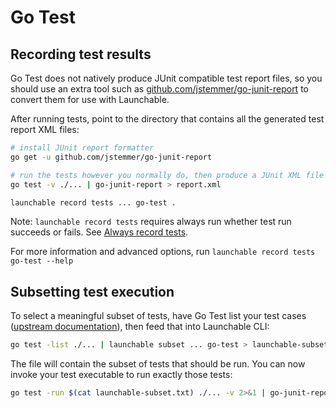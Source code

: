 # Go Test

## Recording test results

Go Test does not natively produce JUnit compatible test report files, so you should use an extra tool such as [github.com/jstemmer/go-junit-report](https://github.com/jstemmer/go-junit-report) to convert them for use with Launchable.

After running tests, point to the directory that contains all the generated test report XML files:

```bash
# install JUnit report formatter
go get -u github.com/jstemmer/go-junit-report

# run the tests however you normally do, then produce a JUnit XML file
go test -v ./... | go-junit-report > report.xml

launchable record tests ... go-test .
```

Note: `launchable record tests` requires always run whether test run succeeds or fails. See [Always record tests](always-run.md).

For more information and advanced options, run `launchable record tests go-test --help`

## Subsetting test execution

To select a meaningful subset of tests, have Go Test list your test cases \([upstream documentation](https://golang.org/cmd/go/#hdr-Testing_flags)\), then feed that into Launchable CLI:

```bash
go test -list ./... | launchable subset ... go-test > launchable-subset.txt
```

The file will contain the subset of tests that should be run. You can now invoke your test executable to run exactly those tests:

```bash
go test -run $(cat launchable-subset.txt) ./... -v 2>&1 | go-junit-report > report.xml
```

